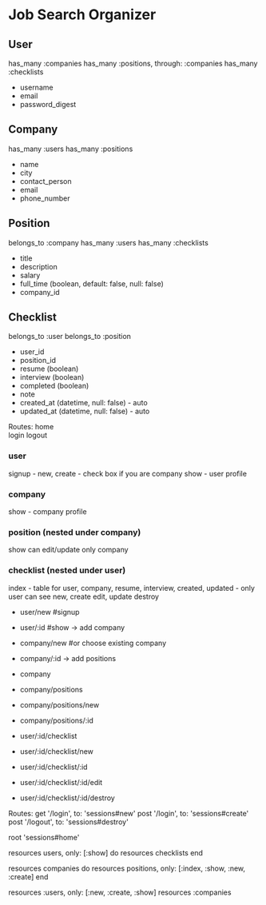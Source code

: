 # Job Search Organizer

## User  
has_many :companies
has_many :positions, through: :companies
has_many :checklists

- username
- email
- password_digest

## Company
has_many :users
has_many :positions

- name
- city
- contact_person
- email
- phone_number

## Position
belongs_to :company
has_many :users
has_many :checklists

- title
- description
- salary
- full_time (boolean, default: false, null: false)
- company_id

## Checklist
belongs_to :user
belongs_to :position

- user_id
- position_id
- resume (boolean)
- interview (boolean)
- completed (boolean)
- note
- created_at (datetime, null: false) - auto
- updated_at (datetime, null: false) - auto  


Routes:
home  
login
logout

### user
signup - new, create - check box if you are company
show - user profile  

### company
show - company profile

### position (nested under company)
show
can edit/update only company

### checklist (nested under user)
index  - table for user, company, resume, interview, created, updated - only user can see
new, create
edit, update
destroy



- user/new   #signup
- user/:id   #show   -> add company

- company/new  #or choose existing company
- company/:id  -> add positions
- company
- company/positions
- company/positions/new
- company/positions/:id


- user/:id/checklist
- user/:id/checklist/new
- user/:id/checklist/:id
- user/:id/checklist/:id/edit
- user/:id/checklist/:id/destroy


Routes:
  get '/login', to: 'sessions#new'
  post '/login', to: 'sessions#create'
  post '/logout', to: 'sessions#destroy'

  root 'sessions#home'

  resources users, only: [:show] do
    resources checklists
  end

  resources companies do
    resources positions, only: [:index, :show, :new, :create]
  end

  resources :users, only: [:new, :create, :show]
  resources :companies
